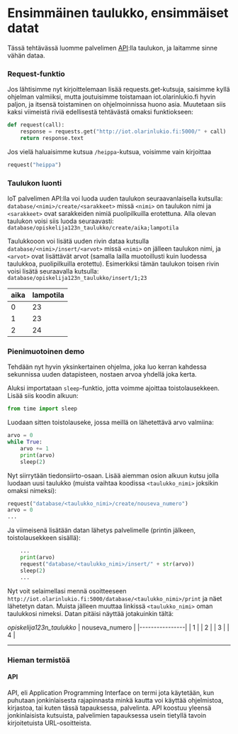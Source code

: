 # Ensimmäinen taulukko, ensimmäiset datat
Tässä tehtävässä luomme palvelimen [API](#api):lla taulukon, ja
laitamme sinne vähän dataa.

### Request-funktio
Jos lähtisimme nyt kirjoittelemaan lisää requests.get-kutsuja,
saisimme kyllä ohjelman valmiiksi, mutta joutuisimme toistamaan
iot.olarinlukio.fi hyvin paljon, ja itsensä toistaminen on
ohjelmoinnissa huono asia. Muutetaan siis kaksi viimeistä riviä
edellisestä tehtävästä omaksi funktiokseen:

```python
def request(call):
    response = requests.get("http://iot.olarinlukio.fi:5000/" + call)
    return response.text
```

Jos vielä haluaisimme kutsua `/heippa`-kutsua, voisimme vain kirjoittaa

```python
request("heippa")
```

### Taulukon luonti
IoT palvelimen API:lla voi luoda uuden taulukon seuraavanlaisella
kutsulla: `database/<nimi>/create/<sarakkeet>` missä `<nimi>` on
taulukon nimi ja `<sarakkeet>` ovat sarakkeiden nimiä puolipilkuilla
erotettuna. Alla olevan taulukon voisi siis luoda seuraavasti:
`database/opiskelija123n_taulukko/create/aika;lampotila`

Taulukkooon voi lisätä uuden rivin dataa kutsulla
`database/<nimi>/insert/<arvot>` missä `<nimi>` on jälleen taulukon
nimi, ja `<arvot>` ovat lisättävät arvot (samalla lailla muotoillusti
kuin luodessa taulukkoa, puolipilkuilla erotettu). Esimerkiksi tämän
taulukon toisen rivin voisi lisätä seuraavalla kutsulla:
`database/opiskelija123n_taulukko/insert/1;23`

| aika | lampotila |
|------|-----------|
| 0    | 23        |
| 1    | 23        |
| 2    | 24        |

### Pienimuotoinen demo
Tehdään nyt hyvin yksinkertainen ohjelma, joka luo kerran kahdessa
sekunnissa uuden datapisteen, nostaen arvoa yhdellä joka kerta.

Aluksi importataan `sleep`-funktio, jotta voimme ajoittaa
toistolausekkeen. Lisää siis koodin alkuun:

```python
from time import sleep
```

Luodaan sitten toistolauseke, jossa meillä on lähetettävä arvo
valmiina:

```python
arvo = 0
while True:
    arvo += 1
    print(arvo)
    sleep(2)
```

Nyt siirrytään tiedonsiirto-osaan. Lisää aiemman osion alkuun kutsu
jolla luodaan uusi taulukko (muista vaihtaa koodissa `<taulukko_nimi>`
joksikin omaksi nimeksi):

```python
request("database/<taulukko_nimi>/create/nouseva_numero")
arvo = 0
...
```

Ja viimeisenä lisätään datan lähetys palvelimelle (printin jälkeen,
toistolausekkeen sisällä):

```python
    ...
    print(arvo)
    request("database/<taulukko_nimi>/insert/" + str(arvo))
    sleep(2)
    ...
```

Nyt voit selaimellasi mennä osoitteeseen
`http://iot.olarinlukio.fi:5000/database/<taulukko_nimi>/print` ja näet
lähetetyn datan. Muista jälleen muuttaa linkissä `<taulukko_nimi>`
oman taulukkosi nimeksi. Datan pitäisi näyttää jotakuinkin tältä:

*opiskelija123n_taulukko*
| nouseva_numero |
|----------------|
| 1              |
| 2              |
| 3              |
| 4              |

---
### Hieman termistöä
#### <a name="api"></a>API
API, eli Application Programming Interface on termi jota käytetään,
kun puhutaan jonkinlaisesta rajapinnasta minkä kautta voi käyttää
ohjelmistoa, kirjastoa, tai kuten tässä tapauksessa, palvelinta. API
koostuu yleensä jonkinlaisista kutsuista, palvelimien tapauksessa
usein tietyllä tavoin kirjoitetuista URL-osoitteista.

